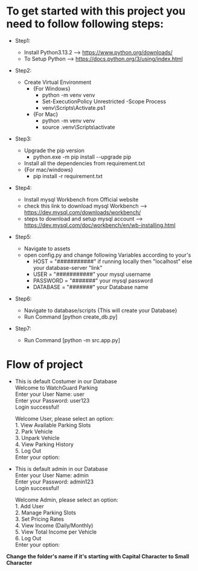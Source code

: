 # To get started with this project you need to follow following steps:

- Step1:
    - Install Python3.13.2 --> https://www.python.org/downloads/
    - To Setup Python --> https://docs.python.org/3/using/index.html

- Step2:
    - Create Virtual Environment
        - {For Windows}
            - python -m venv venv
            - Set-ExecutionPolicy Unrestricted -Scope Process
            - venv\Scripts\Activate.ps1 
        - {For Mac}
            - python -m venv venv
            - source .venv\Scripts\activate

- Step3:
    - Upgrade the pip version
        - python.exe -m pip install --upgrade pip
    - Install all the dependencies from requirement.txt
    - {For mac/windows}
        - pip install -r requirement.txt

- Step4:
    - Install mysql Workbench from Official website
    - check this link to download mysql Workbench --> https://dev.mysql.com/downloads/workbench/
    - steps to download and setup mysql account --> https://dev.mysql.com/doc/workbench/en/wb-installing.html

- Step5:
    - Navigate to assets
    - open config.py and change following Variables according to your's
        - HOST = "###########" if running locally then "localhost" else your database-server "link" 
        - USER = "###########" your mysql username
        - PASSWORD = "#######" your mysql password
        - DATABASE = "#######" your Database name

- Step6:
    - Navigate to database/scripts
    {This will create your Database}
    - Run Command [python create_db.py] 
    
- Step7:
    - Run Command [python -m src.app.py]

# Flow of project

- This is default Costumer in our Database <br>
    Welcome to WatchGuard Parking <br>
    Enter your User Name: user <br>
    Enter your Password: user123 <br>
    Login successful! <br>

    Welcome User, please select an option: <br>
        1. View Available Parking Slots <br>
        2. Park Vehicle <br>
        3. Unpark Vehicle <br>
        4. View Parking History <br>
        5. Log Out <br>
    Enter your option: <br>

- This is default admin in our Database <br>
    Enter your User Name: admin <br>
    Enter your Password: admin123 <br>
    Login successful! <br>

    Welcome Admin, please select an option: <br>
        1. Add User <br>
        2. Manage Parking Slots <br>
        3. Set Pricing Rates <br>
        4. View Income (Daily/Monthly) <br>
        5. View Total Income per Vehicle <br>
        6. Log Out <br>
    Enter your option: <br>

**Change the folder's
 name if it's starting with Capital Character to Small Character**